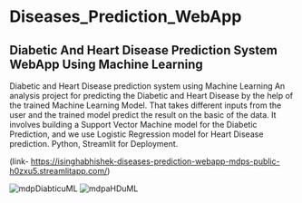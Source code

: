 # Diseases_Prediction_WebApp
## Diabetic And Heart Disease Prediction System WebApp Using Machine Learning 
Diabetic and Heart Disease prediction system using Machine Learning 
An analysis project for predicting the Diabetic and Heart Disease by the help of the trained Machine Learning Model. That 
takes different inputs from the user and the trained model predict the result on the basic of the data. It involves building a 
Support Vector Machine model for the Diabetic Prediction, and we use Logistic Regression model for Heart Disease 
prediction. Python, Streamlit for Deployment.

(link- https://isinghabhishek-diseases-prediction-webapp-mdps-public-h0zxu5.streamlitapp.com/)

![mdpDiabticuML](https://user-images.githubusercontent.com/91690267/190630547-59c8d763-09ee-4275-822e-d98c66e21a8a.jpg)
![mdpaHDuML](https://user-images.githubusercontent.com/91690267/190630519-9ed588b3-14ae-4fb3-8c56-9f423c5b6e7f.jpg)


